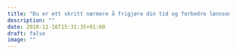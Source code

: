 ```yaml
---
title: "Du er ett skritt nærmere å frigjøre din tid og forbedre lønnsomheten for din virksomhet!"
description: ""
date: 2018-12-16T15:31:35+01:00
draft: false
image: ""
---
```


